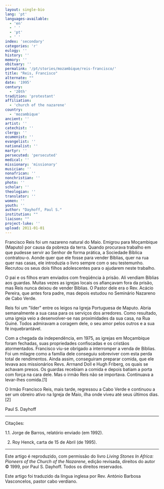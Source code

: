 ```yaml
---
layout: single-bio
lang: 'pt'
languages-available:
  - 'en'
  - ' '
  - 'pt'
  - ' '
index: 'secondary'
categories: 'r'
eulogy: ''
history: ''
memory: ''
obituary: ''
permalink: '/pt/stories/mozambique/reis-francisco/'
title: "Reis, Francisco"
alternate: ""
date: '1995'
century:
  - '20th'
tradition: 'protestant'
affiliation:
  - 'church of the nazarene'
country:
  - 'mozambique'
ancient: ''
artist: ''
catechist: ''
clergy: ''
ecumenist: ''
evangelist: ''
nationalist: ''
martyr: ''
persecuted: 'persecuted'
medical: ''
missionary: 'missionary'
musician: ''
nonafrican: ''
nonchristian: ''
photo: ''
scholar: ''
theologian: ''
translator: ''
women: ''
youth: ''
author: "Dayhoff, Paul S."
institution: ""
liaison: ""
project-luke: ''
upload: 2011-01-01
---
```




Francisco Reis foi um nazareno natural do Maio. Emigrou para Moçambique (Maputo) por causa da pobreza da terra. Quando procurava trabalho em que pudesse servir ao Senhor de forma prática, a Sociedade Bíblica contratou-o. Aonde quer que ele fosse para vender Bíblias, quer na rua quer nas casas, ele introduzia o livro sempre com o seu testemunho. Recrutou os seus dois filhos adolescentes para o ajudarem neste trabalho.

O pai e os filhos eram enviados com freqüência à prisão. Ali vendiam Bíblias aos guardas. Muitas vezes as igrejas locais os afiançavam fora da prisão, mas Reis nunca deixou de vender Bíblias. O Pastor dele era o Rev. Acácio Pereira, que antes fora padre, mas depois estudou no Seminário Nazareno de Cabo Verde.

Reis foi um "líder" entre os leigos na Igreja Portuguesa de Maputo. Abria semanalmente a sua casa para os serviços dos arredores. Como resultado, uma igreja veio a desenvolver-se nas proximidades da sua casa, na Rua Guiné. Todos admiravam a coragem dele, o seu amor pelos outros e a sua fé inquebrantável.

Com a chegada da independência, em 1975, as igrejas em Moçambique foram fechadas, suas propriedades confiscadas e os cristãos atormentados. Francisco viu-se obrigado a interromper a venda de Bíblias. Foi um milagre como a família dele conseguiu sobreviver com esta perda total de rendimentos. Ainda assim, conseguiram preparar comida, que ele levava aos missionários Revs. Arrnand Doll e Hugh Friberg, os quais se achavam presos. Os guardas recebiam a comida e depois batiam a porta com força na cara dele. Mas o irmão Reis não se importava. Continuava a levar-lhes comida.[1]

O Irmão Francisco Reis, mais tarde, regressou a Cabo Verde e continuou a ser um obreiro ativo na Igreja de Maio, ilha onde viveu até seus últimos dias.[2]

Paul S. Dayhoff

---

Citações:

1.1. Jorge de Barros, relatório enviado (em 1992).

2. Roy Henck, carta de 15 de Abril (de 1995).

---

Este artigo é reproduzido, com permissão do livro *Living Stones In Africa: Pioneers of the Church of the Nazarene*, edição revisada, direitos do autor © 1999, por Paul S. Dayhoff.  Todos os direitos reservados.

Este artigo foi traduzido da língua inglesa por Rev. António Barbosa Vasconcelos, pastor cabo verdiano.
